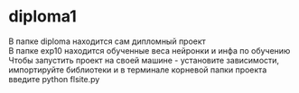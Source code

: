 # diploma1
В папке diploma находится сам дипломный проект
<br>
В папке exp10 находится обученные веса нейронки и инфа по обучению
<br>
Чтобы запустить проект на своей машине - установите зависимости, импортируйте библиотеки и в терминале корневой папки проекта введите python flsite.py
